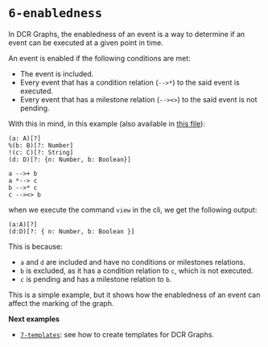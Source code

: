# `6-enabledness`

In DCR Graphs, the enabledness of an event is a way to determine if an event can be executed at a given point in time. 

An event is enabled if the following conditions are met:
- The event is included.
- Every event that has a condition relation (`-->*`) to the said event is executed.
- Every event that has a milestone relation (`--><>`) to the said event is not pending.

With this in mind, in this example (also available in [this file](main.tdcr)):

```
(a: A)[?]
%(b: B)[?: Number]
!(c: C)[?: String]
(d: D)[?: {n: Number, b: Boolean}]

a -->+ b
a *--> c
b -->* c
c --><> b
```

when we execute the command `view` in the cli, we get the following output:

```
(a:A)[?]
(d:D)[?: { n: Number, b: Boolean }]
```

This is because:
- `a` and `d` are included and have no conditions or milestones relations.
- `b` is excluded, as it has a condition relation to `c`, which is not executed.
- `c` is pending and has a milestone relation to `b`.

This is a simple example, but it shows how the enabledness of an event can affect the marking of the graph.

**Next examples**

- [`7-templates`](../7-templates/README.md): see how to create templates for DCR Graphs.